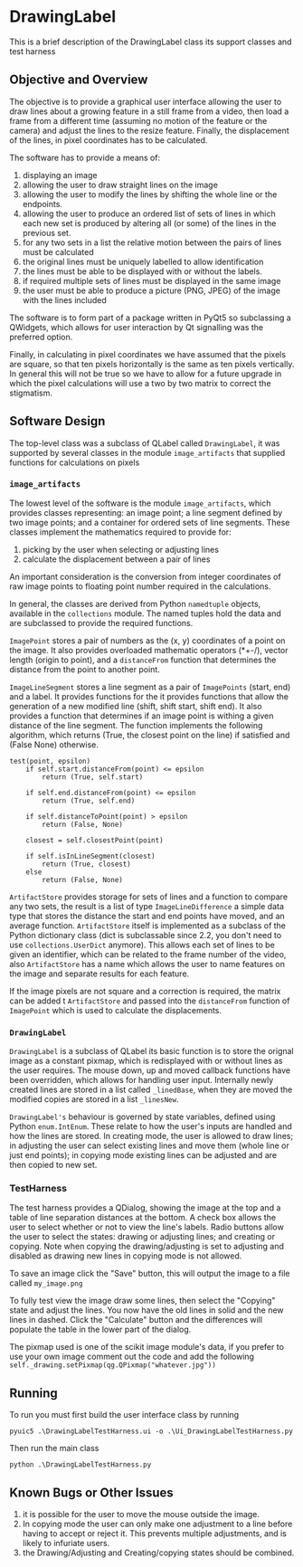 # DrawingLabel

This is a brief description of the DrawingLabel class its support classes and test harness

## Objective and Overview

The objective is to provide a graphical user interface allowing the user to draw lines about a growing feature in a still frame from a video, then load a frame from a different time (assuming no motion of the feature or the camera) and adjust the lines to the resize feature. Finally, the displacement of the lines, in pixel coordinates has to be calculated.

The software has to provide a means of:
1. displaying an image
2. allowing the user to draw straight lines on the image
3. allowing the user to modify the lines by shifting the whole line or the endpoints.
4. allowing the user to produce an ordered list of sets of lines in which each new set is produced by altering all (or some) of the lines in the previous set.
5. for any two sets in a list the relative motion between the pairs of lines must be calculated
6. the original lines must be uniquely labelled to allow identification
7. the lines must be able to be displayed with or without the labels. 
8. if required multiple sets of lines must be displayed in the same image
9. the user must be able to produce a picture (PNG, JPEG) of the image with the lines included

The software is to form part of a package written in PyQt5 so subclassing a QWidgets, which allows for user interaction by Qt signalling was the preferred option.

Finally, in calculating in pixel coordinates we have assumed that the pixels are square, so that ten pixels horizontally is the same as ten pixels vertically. In general this will not be true so we have to allow for a future upgrade in which the pixel calculations will use a two by two matrix to correct the stigmatism.

## Software Design

The top-level class was a subclass of QLabel called `DrawingLabel`, it was supported by several classes in the module `image_artifacts` that supplied functions for calculations on pixels

### `image_artifacts`

The lowest level of the software is the module `image_artifacts`, which provides classes representing: an image point; a line segment defined by two image points; and a container for ordered sets of line segments. These classes implement the mathematics required to provide for: 

1. picking by the user when selecting or adjusting lines
2. calculate the displacement between a pair of lines 

An important consideration is the conversion from integer coordinates of raw image points to floating point number required in the calculations.

In general, the classes are derived from Python `namedtuple` objects, available in the `collections` module. The named tuples hold the data and are subclassed to provide the required functions.

`ImagePoint` stores a pair of numbers as the (x, y) coordinates of a point on the image. It also provides overloaded mathematic operators (*+-/), vector length (origin to point), and a `distanceFrom` function that determines the distance from the point to another point.

`ImageLineSegment` stores a line segment as a pair of `ImagePoints` (start, end) and a label. It provides functions for the it provides functions that allow the generation of a new modified line (shift, shift start, shift end). It also provides a function that determines if an image point is withing a given distance of the line segment. The function implements the following algorithm, which returns (True, the closest point on the line) if satisfied and (False None) otherwise.

    test(point, epsilon)
        if self.start.distanceFrom(point) <= epsilon
            return (True, self.start)
            
        if self.end.distanceFrom(point) <= epsilon
            return (True, self.end)
            
        if self.distanceToPoint(point) > epsilon
            return (False, None)
            
        closest = self.closestPoint(point)
        
        if self.isInLineSegment(closest)
            return (True, closest)
        else
            return (False, None)
            
            
`ArtifactStore` provides storage for sets of lines and a function to compare any two sets, the result is a list of type `ImageLineDifference` a simple data type that stores the distance the start and end points have moved, and an average function. `ArtifactStore` itself is implemented as a subclass of the Python dictionary class (dict is subclassable since 2.2, you don't need to use `collections.UserDict` anymore). This allows each set of lines to be given an identifier, which can be related to the frame number of the video, also `ArtifactStore` has a name which allows the user to name features on the image and separate results for each feature. 

If the image pixels are not square and a correction is required, the matrix can be added t `ArtifactStore` and passed into the `distanceFrom` function of `ImagePoint` which is used to calculate the displacements. 

### `DrawingLabel`

`DrawingLabel` is a subclass of QLabel its basic function is to store the orignal image as a constant pixmap, which is redisplayed with or without lines as the user requires. The mouse down, up and moved callback functions have been overridden, which allows for handling user input. Internally newly created lines are stored in a list called `_linedBase`, when they are moved the modified copies are stored in a list `_linesNew`. 

`DrawingLabel's` behaviour is governed by state variables, defined using Python `enum.IntEnum`. These relate to how the user's inputs are handled and how the lines are stored. In creating mode, the user is allowed to draw lines; in adjusting the user can select existing lines and move them (whole line or just end points); in copying mode existing lines can be adjusted and are then copied to new set.

### TestHarness

The test harness provides a QDialog, showing the image at the top and a table of line separation distances at the bottom. A check box allows the user to select whether or not to view the line's labels. Radio buttons allow the user to select the states: drawing or adjusting lines; and creating or copying. Note when copying the drawing/adjusting is set to adjusting and disabled as drawing new lines in copying mode is not allowed.

To save an image click the "Save" button, this will output the image to a file called `my_image.png`

To fully test view the image draw some lines, then select the "Copying" state and adjust the lines. You now have the old lines in solid and the new lines in dashed. Click the "Calculate" button and the differences will populate the table in the lower part of the dialog.

The pixmap used is one of the scikit image module's data, if you prefer to use your own image comment out the code and add the following `self._drawing.setPixmap(qg.QPixmap("whatever.jpg"))`

## Running

To run you must first build the user interface class by running 

    pyuic5 .\DrawingLabelTestHarness.ui -o .\Ui_DrawingLabelTestHarness.py
    
Then run the main class

    python .\DrawingLabelTestHarness.py

## Known Bugs or Other Issues

1. it is possible for the user to move the mouse outside the image.
2. In copying mode the user can only make one adjustment to a line before having to accept or reject it. This prevents multiple adjustments, and is likely to infuriate users.
3. the Drawing/Adjusting and Creating/copying states should be combined.